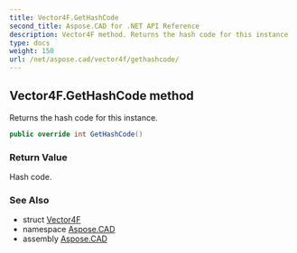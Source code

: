 ```yaml
---
title: Vector4F.GetHashCode
second_title: Aspose.CAD for .NET API Reference
description: Vector4F method. Returns the hash code for this instance
type: docs
weight: 150
url: /net/aspose.cad/vector4f/gethashcode/
---
```

## Vector4F.GetHashCode method

Returns the hash code for this instance.

```csharp
public override int GetHashCode()
```

### Return Value

Hash code.

### See Also

* struct [Vector4F](../)
* namespace [Aspose.CAD](../../vector4f/)
* assembly [Aspose.CAD](../../../)


